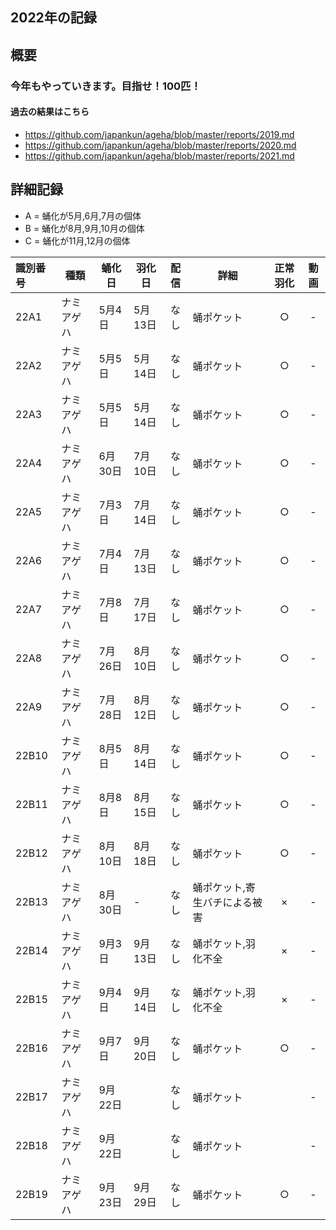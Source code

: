 ## 2022年の記録
 
## 概要

### 今年もやっていきます。目指せ！100匹！

#### 過去の結果はこちら
- https://github.com/japankun/ageha/blob/master/reports/2019.md
- https://github.com/japankun/ageha/blob/master/reports/2020.md
- https://github.com/japankun/ageha/blob/master/reports/2021.md

## 詳細記録

 - A = 蛹化が5月,6月,7月の個体
 - B = 蛹化が8月,9月,10月の個体
 - C = 蛹化が11月,12月の個体

|識別番号|種類|蛹化日|羽化日|配信|詳細|正常羽化|動画|
|:---|---|---|---|:---:|---|:---:|:---:|
|22A1|ナミアゲハ|5月4日|5月13日|なし|蛹ポケット|○|-|
|22A2|ナミアゲハ|5月5日|5月14日|なし|蛹ポケット|○|-|
|22A3|ナミアゲハ|5月5日|5月14日|なし|蛹ポケット|○|-|
|22A4|ナミアゲハ|6月30日|7月10日|なし|蛹ポケット|○|-|
|22A5|ナミアゲハ|7月3日|7月14日|なし|蛹ポケット|○|-|
|22A6|ナミアゲハ|7月4日|7月13日|なし|蛹ポケット|○|-|
|22A7|ナミアゲハ|7月8日|7月17日|なし|蛹ポケット|○|-|
|22A8|ナミアゲハ|7月26日|8月10日|なし|蛹ポケット|○|-|
|22A9|ナミアゲハ|7月28日|8月12日|なし|蛹ポケット|○|-|
|22B10|ナミアゲハ|8月5日|8月14日|なし|蛹ポケット|○|-|
|22B11|ナミアゲハ|8月8日|8月15日|なし|蛹ポケット|○|-|
|22B12|ナミアゲハ|8月10日|8月18日|なし|蛹ポケット|○|-|
|22B13|ナミアゲハ|8月30日|-|なし|蛹ポケット,寄生バチによる被害|×|-|
|22B14|ナミアゲハ|9月3日|9月13日|なし|蛹ポケット,羽化不全|×|-|
|22B15|ナミアゲハ|9月4日|9月14日|なし|蛹ポケット,羽化不全|×|-|
|22B16|ナミアゲハ|9月7日|9月20日|なし|蛹ポケット|○|-|
|22B17|ナミアゲハ|9月22日||なし|蛹ポケット||-|
|22B18|ナミアゲハ|9月22日||なし|蛹ポケット||-|
|22B19|ナミアゲハ|9月23日|9月29日|なし|蛹ポケット|○|-|
